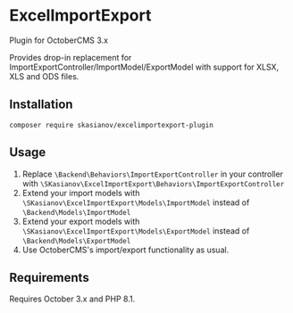 # ExcelImportExport

Plugin for OctoberCMS 3.x

Provides drop-in replacement for ImportExportController/ImportModel/ExportModel with support for XLSX, XLS and ODS files.

## Installation

```shell
composer require skasianov/excelimportexport-plugin
```

## Usage

1. Replace `\Backend\Behaviors\ImportExportController` in your controller with `\SKasianov\ExcelImportExport\Behaviors\ImportExportController`
2. Extend your import models with `\SKasianov\ExcelImportExport\Models\ImportModel` instead of `\Backend\Models\ImportModel`
3. Extend your export models with `\SKasianov\ExcelImportExport\Models\ExportModel` instead of `\Backend\Models\ExportModel`
4. Use OctoberCMS's import/export functionality as usual.


## Requirements

Requires October 3.x and PHP 8.1.
